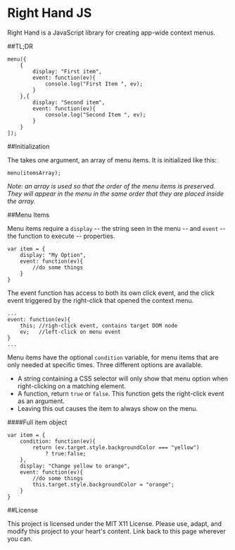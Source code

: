 Right Hand JS
=======

Right Hand is a JavaScript library for creating app-wide context menus.

##TL;DR

	menu({
		{
			display: "First item",
			event: function(ev){
				console.log("First Item ", ev);
			}
		},{
			display: "Second item",
			event: function(ev){
				console.log("Second Item ", ev);
			}
		}
	]);
	
##Initialization

The takes one argument, an array of menu items. It is initialized like this:

	menu(itemsArray);
	
_Note: an array is used so that the order of the menu items is preserved. They will appear in the menu in the same order that they are placed inside the array._
	
##Menu Items

Menu items require a `display` -- the string seen in the menu -- and `event` -- the function to execute -- properties.

	var item = {
		display: "My Option",
		event: function(ev){
			//do some things
		}
	}
	
The event function has access to both its own click event, and the click event triggered by the right-click that opened the context menu.

	...
	event: function(ev){
		this; //righ-click event, contains target DOM node
		ev;   //left-click on menu event
	}
	...
	
Menu items have the optional `condition` variable, for menu items that are only needed at specific times. Three different options are available.
- A string containing a CSS selector will only show that menu option when right-clicking on a matching element.
- A function, return `true` or `false`. This function gets the right-click event as an argument.
- Leaving this out causes the item to always show on the menu.

####Full item object

	var item = {
		condition: function(ev){
			return (ev.target.style.backgroundColor === "yellow")
				? true:false;
		},
		display: "Change yellow to orange",
		event: function(ev){
			//do some things
			this.target.style.backgroundColor = "orange";
		}
	}

##License

This project is licensed under the MIT X11 License. Please use, adapt, and modify this project to your heart's content. Link back to this page wherever you can.
